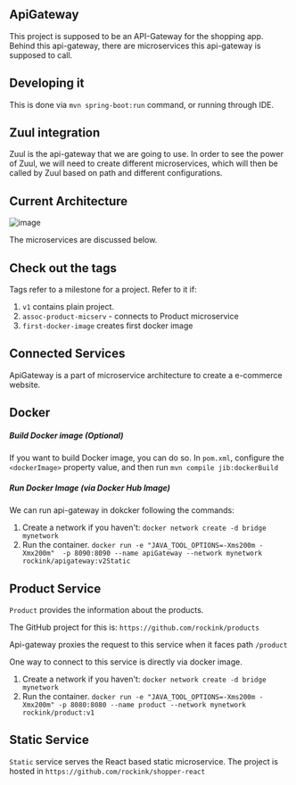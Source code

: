 ## ApiGateway
This project is supposed to be an API-Gateway for the shopping app. 
Behind this api-gateway, there are microservices this api-gateway 
is supposed to call. 

## Developing it 
This is done via `mvn spring-boot:run` command, or running through IDE. 


## Zuul integration 
Zuul is the api-gateway that we are going to use. 
In order to see the power of Zuul, we will need to create different 
microservices, which will then be called by Zuul based on path and
different configurations. 

## Current Architecture 
![image](https://user-images.githubusercontent.com/8319308/55299897-16765680-5403-11e9-8bab-a471f58fa42a.png)

The microservices are discussed below. 



## Check out the tags
Tags refer to a milestone for a project. Refer to it if:
1. `v1` contains plain project. 
2. `assoc-product-micserv` - connects to Product microservice 
3. `first-docker-image` creates first docker image


## Connected Services
ApiGateway is a part of microservice architecture to create 
a e-commerce website. 


## Docker 
##### Build Docker image (Optional)
If you want to build Docker image, you can do so. 
In `pom.xml`, configure the `<dockerImage>` property value, and then run `mvn compile jib:dockerBuild`


##### Run Docker Image (via Docker Hub Image)
We can run api-gateway in dokcker following the commands:
1. Create a network if you haven't:
`docker network create -d bridge mynetwork`
2. Run the container. `docker run -e "JAVA_TOOL_OPTIONS=-Xms200m -Xmx200m" 
-p 8090:8090 --name apiGateway --network mynetwork rockink/apigateway:v2Static`



## Product Service
``Product`` provides the information about the products. 

The GitHub project for this is: 
`https://github.com/rockink/products`

Api-gateway proxies the request to this service when it faces path `/product`

One way to connect to this service is directly via docker image.

1. Create a network if you haven't:
`docker network create -d bridge mynetwork`
2. Run the container. `docker run -e "JAVA_TOOL_OPTIONS=-Xms200m -Xmx200m" -p 8080:8080 --name product --network mynetwork rockink/product:v1`


## Static Service 
`Static` service serves the React based static microservice. 
The project is hosted in `https://github.com/rockink/shopper-react`

